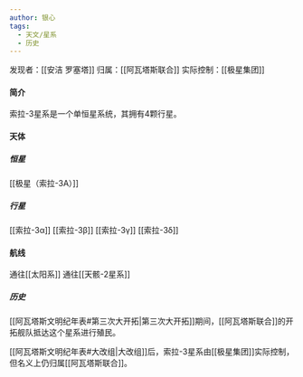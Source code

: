 ```yaml
---
author: 银心
tags:
  - 天文/星系
  - 历史
---
```

发现者：[[安洁 罗塞塔]]
归属：[[阿瓦塔斯联合]]
实际控制：[[极星集团]]
#### 简介
索拉-3星系是一个单恒星系统，其拥有4颗行星。

#### 天体
##### 恒星
[[极星（索拉-3A）]]
##### 行星
[[索拉-3α]]
[[索拉-3β]]
[[索拉-3γ]]
[[索拉-3δ]]

#### 航线
通往[[太阳系]]
通往[[天骸-2星系]]
##### 历史
[[阿瓦塔斯文明纪年表#第三次大开拓|第三次大开拓]]期间，[[阿瓦塔斯联合]]的开拓舰队抵达这个星系进行殖民。

[[阿瓦塔斯文明纪年表#大改组|大改组]]后，索拉-3星系由[[极星集团]]实际控制，但名义上仍归属[[阿瓦塔斯联合]]。
